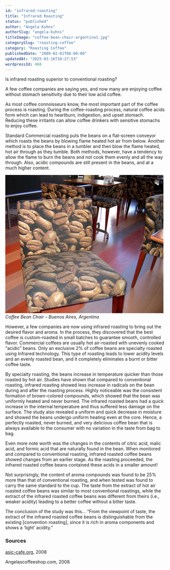```yaml
---
id: "infrared-roasting"
title: "Infrared Roasting"
status: "published"
author: "Angela Kuhns"
authorSlug: "angela-kuhns"
titleImage: "coffee-bean-chair-argentina1.jpg"
categorySlug: "roasting-coffee"
category: "Roasting Coffee"
publishedDate: "2009-02-01T08:00:00"
updatedAt: "2025-03-16T10:27:53"
wordpressId: 468
---
```


Is infrared roasting superior to conventional roasting?

A few coffee companies are saying yes, and now many are enjoying coffee without stomach sensitivity due to their low acid coffee.

As most coffee connoisseurs know, the most important part of the coffee process is roasting. During the coffee-roasting process, natural coffee acids form which can lead to heartburn, indigestion, and upset stomach. Reducing these irritants can allow coffee drinkers with sensitive stomachs to enjoy coffee.

Standard Commercial roasting puts the beans on a flat-screen conveyor which roasts the beans by blowing flame heated hot air from below. Another method is to place the beans in a tumbler and then blow the flame heated, hot air through as they tumble. Both methods, however, have a tendency to allow the flame to burn the beans and not cook them evenly and all the way through. Also, acidic compounds are still present in the beans, and at a much higher content.

![Coffee Bean Chair ](coffee-bean-chair-argentina1.jpg)  
*Coffee Bean Chair – Buenos Aires, Argentina*

However, a few companies are now using infrared roasting to bring out the desired flavor and aroma. In the process, they discovered that the best coffee is custom-roasted in small batches to guarantee smooth, controlled flavor. Commercial coffees are usually hot air-roasted with unevenly cooked “acidic” beans. Only an exclusive 2% of coffee beans are specialty roasted using Infrared technology. This type of roasting leads to lower acidity levels and an evenly roasted bean, and it completely eliminates a burnt or bitter coffee taste.

By specialty roasting, the beans increase in temperature quicker than those roasted by hot air. Studies have shown that compared to conventional roasting, infrared roasting showed less increase in radicals on the bean during and after the roasting process. Highly noticeable was the consistent formation of brown-colored compounds, which showed that the bean was uniformly heated and never burned. The infrared roasted beans had a quick increase in the internal temperature and thus suffered less damage on the surface. The study also revealed a uniform and quick decrease in moisture and showed the beans undergo uniform heating even at the core. Hence, a perfectly roasted, never burned, and very delicious coffee bean that is always available to the consumer with no variation in the taste from bag to bag.

Even more note worth was the changes in the contents of citric acid, malic acid, and formic acid that are naturally found in the bean. When monitored and compared to conventional roasting, infrared roasted coffee beans showed changes from an earlier stage. As the roasting proceeded, the infrared roasted coffee beans contained these acids in a smaller amount!

Not surprisingly, the content of aroma compounds was found to be 25% more than that of conventional roasting, and when tested was found to carry the same standard to the cup. The taste from the extract of hot air roasted coffee beans was similar to most conventional roastings, while the extract of the infrared roasted coffee beans was different from theirs (i.e., weaker acidity) leading to a better coffee without a bitter taste.

The conclusion of the study was this… “From the viewpoint of taste, the extract of the infrared roasted coffee beans is distinguishable from the existing \[convention roasting\], since it is rich in aroma components and shows a ‘light’ acidity.”

### Sources

[asic-cafe.org](https://www.asic-cafe.org/), 2008

Angelascoffeeshop.com, 2008